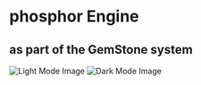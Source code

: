 # phosphor Engine
## as part of the GemStone system

![Light Mode Image](repo/logos/light/Logo.svg#gh-light-mode-only)
![Dark Mode Image](repo/logos/dark/Logo.svg#gh-dark-mode-only)